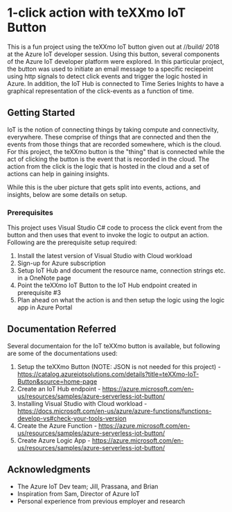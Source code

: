 # 1-click action with teXXmo IoT Button

This is a fun project using the teXXmo IoT button given out at //build/ 2018 at the Azure IoT developer session. Using this button, several components of the Azure IoT developer platform were explored. In this particular project, the button was used to initiate an email message to a specific reciepeint
using http signals to detect click events and trigger the logic hosted in Azure. In addition, the IoT Hub is connected to Time Series Inights to have a graphical representation of the click-events as a function of time.


## Getting Started

IoT is the notion of connecting things by taking compute and connectivity, everywhere. These comprise of things that are connected and then the events from those things that are recorded somewhere, which is the cloud. For this project, the teXXmo 
button is the "thing" that is connected while the act of clicking the button is the event that is recorded in the cloud. The action from the click is the logic that is hosted in the cloud and a set of actions can help in gaining insights. 

While this is the uber picture that gets split into events, actions, and insights, below are some details on setup.

### Prerequisites

This project uses Visual Studio C# code to process the click event from the button and then uses that event to invoke the logic to output an action. Following are the prerequisite setup required:

1. Install the latest version of Visual Studio with Cloud workload 
2. Sign-up for Azure subscription 
3. Setup IoT Hub and document the resource name, connection strings etc. in a OneNote page
4. Point the teXXmo IoT Button to the IoT Hub endpoint created in prerequisite #3 
5. Plan ahead on what the action is and then setup the logic using the logic app in Azure Portal

## Documentation Referred

Several documentaion for the IoT teXXmo button is available, but following are some of the documentations used: 

1. Setup the teXXmo Button (NOTE: JSON is not needed for this project) - https://catalog.azureiotsolutions.com/details?title=teXXmo-IoT-Button&source=home-page
2. Create an IoT Hub endpoint - https://azure.microsoft.com/en-us/resources/samples/azure-serverless-iot-button/
3. Installing Visual Studio with Cloud workload - https://docs.microsoft.com/en-us/azure/azure-functions/functions-develop-vs#check-your-tools-version
4. Create the Azure Function - https://azure.microsoft.com/en-us/resources/samples/azure-serverless-iot-button/
5. Create Azure Logic App - https://azure.microsoft.com/en-us/resources/samples/azure-serverless-iot-button/

## Acknowledgments

* The Azure IoT Dev team; Jill, Prassana, and Brian 
* Inspiration from Sam, Director of Azure IoT
* Personal experience from previous employer and research
